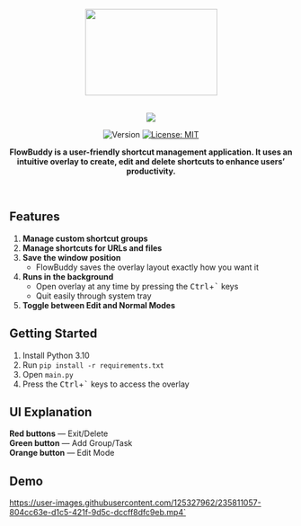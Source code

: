 <div align="center">
   <br>
   <img src="https://user-images.githubusercontent.com/125327962/235814525-334642e4-c3ec-4382-a166-9e7da2193651.png" width="235" height="154">
   <br>
   <br>

[![](https://dcbadge.vercel.app/api/server/cdS6GxMKrE)](https://discord.gg/cdS6GxMKrE)


<p>
  <img alt="Version" src="https://img.shields.io/badge/version-0.1-blue.svg?cacheSeconds=2592000" />
  <a href="https://github.com/derto42/FlowBuddy/blob/main/LICENSE" target="_blank">
    <img alt="License: MIT" src="https://img.shields.io/badge/License-MIT-yellow.svg" />
  </a>
</p>


   <p>
      <b>FlowBuddy is a user-friendly shortcut management application. It uses an intuitive overlay to create, edit and delete shortcuts to enhance users’ productivity.</b>
   </p>
   <br>
</div>

## Features

1. **Manage custom shortcut groups**
2. **Manage shortcuts for URLs and files**
3. **Save the window position**
   - FlowBuddy saves the overlay layout exactly how you want it
4. **Runs in the background**
   - Open overlay at any time by pressing the <kbd>Ctrl</kbd>+<kbd>`</kbd> keys
   - Quit easily through system tray
5. **Toggle between Edit and Normal Modes**

## Getting Started

1. Install Python 3.10
2. Run `pip install -r requirements.txt`
3. Open `main.py`
4. Press the <kbd>Ctrl</kbd>+<kbd>`</kbd> keys to access the overlay

## UI Explanation

**Red buttons** — Exit/Delete  
**Green button** — Add Group/Task  
**Orange button** — Edit Mode  

## Demo

https://user-images.githubusercontent.com/125327962/235811057-804cc63e-d1c5-421f-9d5c-dccff8dfc9eb.mp4`
